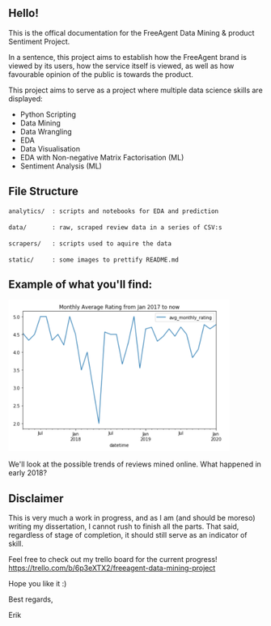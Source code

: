 ## Hello!

This is the offical documentation for the FreeAgent Data Mining & product Sentiment Project.

In a sentence, this project aims to establish how the FreeAgent brand is viewed by its users, how the service itself is viewed, as well as how favourable opinion of the public is towards the product.

This project aims to serve as a project where multiple data science skills are displayed:
<ul>
	<li> Python Scripting </li>
	<li> Data Mining </li>
	<li> Data Wrangling </li>
	<li> EDA </li>
	<li> Data Visualisation </li>
	<li> EDA with Non-negative Matrix Factorisation (ML)</li>
	<li> Sentiment Analysis (ML) </li>
</ul>

## File Structure

	analytics/ 	: scripts and notebooks for EDA and prediction
	
	data/ 	    : raw, scraped review data in a series of CSV:s
	
	scrapers/  	: scripts used to aquire the data
	
	static/  	: some images to prettify README.md

## Example of what you'll find:

<img src="images/finding1.png" style=max-height:300px;max-width:600;text-align:center;>

We'll look at the possible trends of reviews mined online. What happened in early 2018?


## Disclaimer

This is very much a work in progress, and as I am (and should be moreso) writing my dissertation, I cannot rush to finish all the parts. That said, regardless of stage of completion, it should still serve as an indicator of skill.

Feel free to check out my trello board for the current progress!
<a href=https://trello.com/b/6p3eXTX2/freeagent-data-mining-project>https://trello.com/b/6p3eXTX2/freeagent-data-mining-project </a>

Hope you like it :)

Best regards,

Erik
